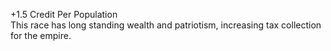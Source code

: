 +1.5 Credit Per Population  
This race has long standing wealth and patriotism, increasing tax collection for the empire.